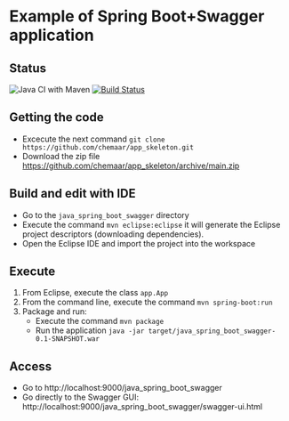 # Example of Spring Boot+Swagger application

## Status

![Java CI with Maven](https://github.com/chemaar/app_skeleton/workflows/Java%20CI%20with%20Maven/badge.svg)
[![Build Status](https://travis-ci.org/chemaar/app_skeleton.svg?branch=main)](https://travis-ci.org/chemaar/app_skeleton)

## Getting the code

- Excecute the next command `git clone https://github.com/chemaar/app_skeleton.git`
- Download the zip file https://github.com/chemaar/app_skeleton/archive/main.zip

## Build and edit with IDE

- Go to the `java_spring_boot_swagger` directory
- Execute the command `mvn eclipse:eclipse` it will generate the Eclipse project descriptors (downloading dependencies).
- Open the Eclipse IDE and import the project into the workspace

## Execute
1. From Eclipse, execute the class `app.App`
2. From the command line, execute the command `mvn spring-boot:run`
3. Package and run:
   - Execute the command `mvn package`
   - Run the application `java -jar target/java_spring_boot_swagger-0.1-SNAPSHOT.war`

## Access
- Go to http://localhost:9000/java_spring_boot_swagger
- Go directly to the Swagger GUI: http://localhost:9000/java_spring_boot_swagger/swagger-ui.html

